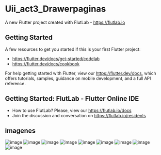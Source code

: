 # Uii_act3_Drawerpaginas

A new Flutter project created with FlutLab - https://flutlab.io

## Getting Started

A few resources to get you started if this is your first Flutter project:

- https://flutter.dev/docs/get-started/codelab
- https://flutter.dev/docs/cookbook

For help getting started with Flutter, view our
https://flutter.dev/docs, which offers tutorials,
samples, guidance on mobile development, and a full API reference.

## Getting Started: FlutLab - Flutter Online IDE

- How to use FlutLab? Please, view our https://flutlab.io/docs
- Join the discussion and conversation on https://flutlab.io/residents
## imagenes
![image](https://github.com/DAArellanoGamon/UII_act3_Drawer/assets/143548308/72729cb8-a03f-420d-b500-fa655d3b187b)
![image](https://github.com/DAArellanoGamon/UII_act3_Drawer/assets/143548308/acf1cc97-3e77-49cb-a627-9eeaf23e70f6)
![image](https://github.com/DAArellanoGamon/UII_act3_Drawer/assets/143548308/283964f3-d8ef-4235-b4a3-861d881f213f)
![image](https://github.com/DAArellanoGamon/UII_act3_Drawer/assets/143548308/5871f45b-4619-443b-86ae-d67ba6ab750a)
![image](https://github.com/DAArellanoGamon/UII_act3_Drawer/assets/143548308/c63f1a60-e4d6-436a-aa63-c4647862ae40)
![image](https://github.com/DAArellanoGamon/UII_act3_Drawer/assets/143548308/8f3e8df6-abb5-44eb-aa9e-1021fc6c9882)
![image](https://github.com/DAArellanoGamon/UII_act3_Drawer/assets/143548308/056c4fe2-1992-4dc0-b4cd-34fe28297c94)
![image](https://github.com/DAArellanoGamon/UII_act3_Drawer/assets/143548308/cdbca008-92ce-4f43-afe5-155518cdb5f0)
![image](https://github.com/DAArellanoGamon/UII_act3_Drawer/assets/143548308/434ab4bd-e282-4bcc-8c2f-6ccf68a2e9a0)


